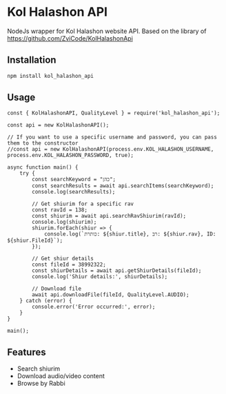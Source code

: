 # Kol Halashon API

NodeJs wrapper for Kol Halashon website API.
Based on the library of https://github.com/ZviCode/KolHalashonApi
## Installation
```bash
npm install kol_halashon_api
```

## Usage
```nodejs
const { KolHalashonAPI, QualityLevel } = require('kol_halashon_api');

const api = new KolHalashonAPI();

// If you want to use a specific username and password, you can pass them to the constructor
//const api = new KolHalashonAPI(process.env.KOL_HALASHON_USERNAME, process.env.KOL_HALASHON_PASSWORD, true);

async function main() {
    try {
        const searchKeyword = "כהן";
        const searchResults = await api.searchItems(searchKeyword);
        console.log(searchResults);

        // Get shiurim for a specific rav
        const ravId = 138;
        const shiurim = await api.searchRavShiurim(ravId);
        console.log(shiurim);
        shiurim.forEach(shiur => {
            console.log(`כותרת: ${shiur.title}, רב: ${shiur.rav}, ID: ${shiur.FileId}`);
        });

        // Get shiur details
        const fileId = 38992322;
        const shiurDetails = await api.getShiurDetails(fileId);
        console.log('Shiur details:', shiurDetails);

        // Download file
        await api.downloadFile(fileId, QualityLevel.AUDIO);
    } catch (error) {
        console.error('Error occurred:', error);
    }
}

main();

```

## Features
- Search shiurim
- Download audio/video content
- Browse by Rabbi
